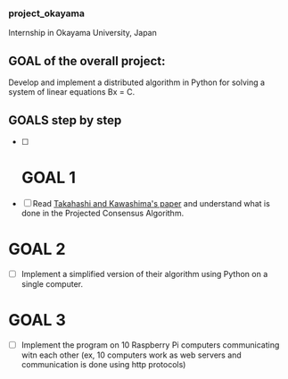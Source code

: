 ### project_okayama
Internship in Okayama University, Japan

## GOAL of the overall project: 
Develop and implement a distributed algorithm in Python for solving a system of linear equations Bx = C.

## GOALS step by step
- [ ] # GOAL 1
- [ ] Read [Takahashi and Kawashima's paper](ieeecsl2018_takahashi_kawashima.pdf) and understand what is done in the Projected Consensus Algorithm.

# GOAL 2
- [ ] Implement a simplified version of their algorithm using Python on a single computer.

# GOAL 3
- [ ] Implement the program on 10 Raspberry Pi computers communicating witn each other (ex, 10 computers work as web servers and communication is done using http protocols)
